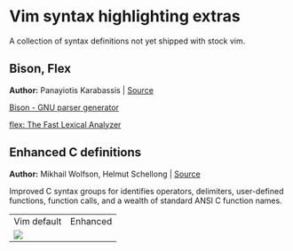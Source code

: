 Vim syntax highlighting extras
===============================================================================

A collection of syntax definitions not yet shipped with stock vim.

Bison, Flex
-------------------------------------------------------------------------------
**Author:** Panayiotis Karabassis | [Source](https://groups.google.com/d/msg/vim_use/-cHCX2MkpOg/bPoDIRyEqqIJ)

[Bison - GNU parser generator](http://www.gnu.org/software/bison/)

[flex: The Fast Lexical Analyzer](http://flex.sourceforge.net/)

Enhanced C definitions 
-------------------------------------------------------------------------------
**Author:** Mikhail Wolfson, Helmut Schellong | [Source](http://www.vim.org/scripts/script.php?script_id=3064)

Improved C syntax groups for identifies operators, delimiters, user-defined 
functions, function calls, and a wealth of standard ANSI C function names. 

<table>
<tr>
    <td>Vim default</td><td>Enhanced</td>
</tr>
<tr>
    <td colspan="2"><img src="https://raw.github.com/justinmk/vim-syntax-extra/fancy/enhanced_c_before_after.png"/></td>
</tr>
</table>




